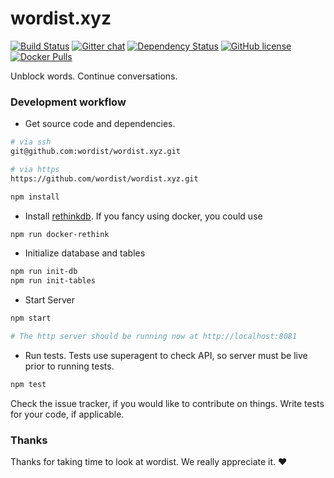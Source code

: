 # wordist.xyz

[![Build Status](https://travis-ci.org/wordist/wordist.xyz.svg?branch=master)](https://travis-ci.org/wordist/wordist.xyz)
[![Gitter chat](https://badges.gitter.im/gitterHQ/gitter.png)](https://gitter.im/wordist/Lobby)
[![Dependency Status](https://david-dm.org/wordist/wordist.xyz.svg)](https://david-dm.org/wordist/wordist.xyz)
[![GitHub license](https://img.shields.io/badge/license-MIT-blue.svg)](https://raw.githubusercontent.com/wordist/wordist.xyz/master/LICENSE)
[![Docker Pulls](https://img.shields.io/docker/pulls/scriptnull/wordist.xyz.svg?maxAge=2592000)](https://hub.docker.com/r/scriptnull/wordist.xyz/)

Unblock words. Continue conversations.

### Development workflow

- Get source code and dependencies.
```bash
# via ssh
git@github.com:wordist/wordist.xyz.git

# via https
https://github.com/wordist/wordist.xyz.git

npm install
```

- Install [rethinkdb](https://www.rethinkdb.com/). If you fancy using docker, you could use
```bash
npm run docker-rethink
```

- Initialize database and tables
```bash
npm run init-db
npm run init-tables
```

- Start Server
```bash
npm start

# The http server should be running now at http://localhost:8081
```

- Run tests. Tests use superagent to check API, so server must be live prior to running tests.
```bash
npm test
```

Check the issue tracker, if you would like to contribute on things. Write tests for your code, if applicable.

### Thanks
Thanks for taking time to look at wordist. We really appreciate it. :heart:
